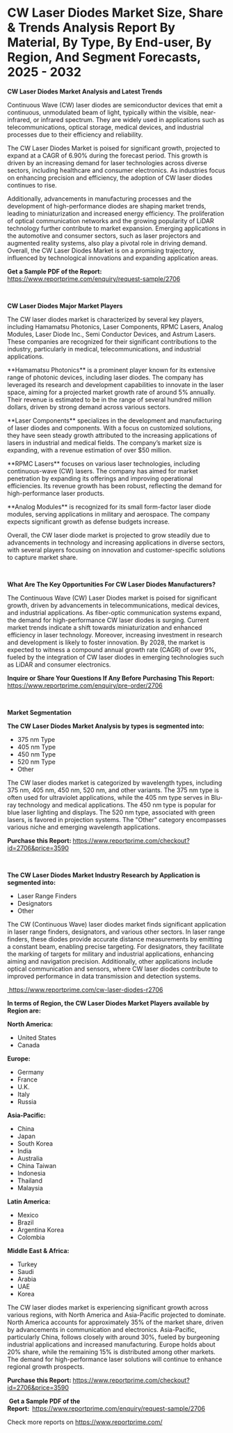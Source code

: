 <p><h1>CW Laser Diodes Market Size, Share & Trends Analysis Report By Material, By Type, By End-user, By Region, And Segment Forecasts, 2025 - 2032</h1></p><p><strong>CW Laser Diodes Market Analysis and Latest Trends</strong></p>
<p><p>Continuous Wave (CW) laser diodes are semiconductor devices that emit a continuous, unmodulated beam of light, typically within the visible, near-infrared, or infrared spectrum. They are widely used in applications such as telecommunications, optical storage, medical devices, and industrial processes due to their efficiency and reliability.</p><p>The CW Laser Diodes Market is poised for significant growth, projected to expand at a CAGR of 6.90% during the forecast period. This growth is driven by an increasing demand for laser technologies across diverse sectors, including healthcare and consumer electronics. As industries focus on enhancing precision and efficiency, the adoption of CW laser diodes continues to rise.</p><p>Additionally, advancements in manufacturing processes and the development of high-performance diodes are shaping market trends, leading to miniaturization and increased energy efficiency. The proliferation of optical communication networks and the growing popularity of LiDAR technology further contribute to market expansion. Emerging applications in the automotive and consumer sectors, such as laser projectors and augmented reality systems, also play a pivotal role in driving demand. Overall, the CW Laser Diodes Market is on a promising trajectory, influenced by technological innovations and expanding application areas.</p></p>
<p><strong>Get a Sample PDF of the Report:&nbsp;</strong> <a href="https://www.reportprime.com/enquiry/request-sample/2706?utm_campaign=3100&utm_medium=2&utm_source=Github&utm_content=ia&utm_term=18032025&utm_id=cw-laser-diodes">https://www.reportprime.com/enquiry/request-sample/2706</a></p>
<p>&nbsp;</p>
<p><strong>CW Laser Diodes Major Market Players</strong></p>
<p><p>The CW laser diodes market is characterized by several key players, including Hamamatsu Photonics, Laser Components, RPMC Lasers, Analog Modules, Laser Diode Inc., Semi Conductor Devices, and Astrum Lasers. These companies are recognized for their significant contributions to the industry, particularly in medical, telecommunications, and industrial applications.</p><p>**Hamamatsu Photonics** is a prominent player known for its extensive range of photonic devices, including laser diodes. The company has leveraged its research and development capabilities to innovate in the laser space, aiming for a projected market growth rate of around 5% annually. Their revenue is estimated to be in the range of several hundred million dollars, driven by strong demand across various sectors.</p><p>**Laser Components** specializes in the development and manufacturing of laser diodes and components. With a focus on customized solutions, they have seen steady growth attributed to the increasing applications of lasers in industrial and medical fields. The company’s market size is expanding, with a revenue estimation of over $50 million.</p><p>**RPMC Lasers** focuses on various laser technologies, including continuous-wave (CW) lasers. The company has aimed for market penetration by expanding its offerings and improving operational efficiencies. Its revenue growth has been robust, reflecting the demand for high-performance laser products.</p><p>**Analog Modules** is recognized for its small form-factor laser diode modules, serving applications in military and aerospace. The company expects significant growth as defense budgets increase.</p><p>Overall, the CW laser diode market is projected to grow steadily due to advancements in technology and increasing applications in diverse sectors, with several players focusing on innovation and customer-specific solutions to capture market share.</p></p>
<p>&nbsp;</p>
<p><strong>What Are The Key Opportunities For CW Laser Diodes Manufacturers?</strong></p>
<p><p>The Continuous Wave (CW) Laser Diodes market is poised for significant growth, driven by advancements in telecommunications, medical devices, and industrial applications. As fiber-optic communication systems expand, the demand for high-performance CW laser diodes is surging. Current market trends indicate a shift towards miniaturization and enhanced efficiency in laser technology. Moreover, increasing investment in research and development is likely to foster innovation. By 2028, the market is expected to witness a compound annual growth rate (CAGR) of over 9%, fueled by the integration of CW laser diodes in emerging technologies such as LiDAR and consumer electronics.</p></p>
<p><strong>Inquire or Share Your Questions If Any Before Purchasing This Report:</strong> <a href="https://www.reportprime.com/enquiry/pre-order/2706?utm_campaign=3100&utm_medium=2&utm_source=Github&utm_content=ia&utm_term=18032025&utm_id=cw-laser-diodes">https://www.reportprime.com/enquiry/pre-order/2706</a></p>
<p>&nbsp;</p>
<p><strong>Market Segmentation</strong></p>
<p><strong>The CW Laser Diodes Market Analysis by types is segmented into:</strong></p>
<p><ul><li>375 nm Type</li><li>405 nm Type</li><li>450 nm Type</li><li>520 nm Type</li><li>Other</li></ul></p>
<p><p>The CW laser diodes market is categorized by wavelength types, including 375 nm, 405 nm, 450 nm, 520 nm, and other variants. The 375 nm type is often used for ultraviolet applications, while the 405 nm type serves in Blu-ray technology and medical applications. The 450 nm type is popular for blue laser lighting and displays. The 520 nm type, associated with green lasers, is favored in projection systems. The "Other" category encompasses various niche and emerging wavelength applications.</p></p>
<p><strong>Purchase this Report:&nbsp;</strong><a href="https://www.reportprime.com/checkout?id=2706&price=3590&utm_campaign=3100&utm_medium=2&utm_source=Github&utm_content=ia&utm_term=18032025&utm_id=cw-laser-diodes">https://www.reportprime.com/checkout?id=2706&price=3590</a></p>
<p>&nbsp;</p>
<p><strong>The CW Laser Diodes Market Industry Research by Application is segmented into:</strong></p>
<p><ul><li>Laser Range Finders</li><li>Designators</li><li>Other</li></ul></p>
<p><p>The CW (Continuous Wave) laser diodes market finds significant application in laser range finders, designators, and various other sectors. In laser range finders, these diodes provide accurate distance measurements by emitting a constant beam, enabling precise targeting. For designators, they facilitate the marking of targets for military and industrial applications, enhancing aiming and navigation precision. Additionally, other applications include optical communication and sensors, where CW laser diodes contribute to improved performance in data transmission and detection systems.</p></p>
<p><a href="https://www.reportprime.com/cw-laser-diodes-r2706?utm_campaign=3100&utm_medium=2&utm_source=Github&utm_content=ia&utm_term=18032025&utm_id=cw-laser-diodes">&nbsp;https://www.reportprime.com/cw-laser-diodes-r2706</a></p>
<p><strong>In terms of Region, the CW Laser Diodes Market Players available by Region are:</strong></p>
<p>
    <p> <strong> North America: </strong>
        <ul>
            <li>United States</li>
            <li>Canada</li>
        </ul>
        </p> 
    <p> <strong> Europe: </strong>
        <ul>
            <li>Germany</li>
            <li>France</li>
            <li>U.K.</li>
            <li>Italy</li>
            <li>Russia</li>
        </ul>
        </p> 
    <p> <strong> Asia-Pacific: </strong>
        <ul>
            <li>China</li>
            <li>Japan</li>
            <li>South Korea</li>
            <li>India</li>
            <li>Australia</li>
            <li>China Taiwan</li>
            <li>Indonesia</li>
            <li>Thailand</li>
            <li>Malaysia</li>
        </ul>
        </p> 
    <p> <strong> Latin America: </strong>
        <ul>
            <li>Mexico</li>
            <li>Brazil</li>
            <li>Argentina Korea</li>
            <li>Colombia</li>
        </ul>
        </p> 
    <p> <strong> Middle East & Africa: </strong>
        <ul>
            <li>Turkey</li>
            <li>Saudi</li>
            <li>Arabia</li>
            <li>UAE</li>
            <li>Korea</li>
        </ul>
    </p>
    </p>
<p><p>The CW laser diodes market is experiencing significant growth across various regions, with North America and Asia-Pacific projected to dominate. North America accounts for approximately 35% of the market share, driven by advancements in communication and electronics. Asia-Pacific, particularly China, follows closely with around 30%, fueled by burgeoning industrial applications and increased manufacturing. Europe holds about 20% share, while the remaining 15% is distributed among other markets. The demand for high-performance laser solutions will continue to enhance regional growth prospects.</p></p>
<p><strong>Purchase this Report: </strong><a href="https://www.reportprime.com/checkout?id=2706&price=3590&utm_campaign=3100&utm_medium=2&utm_source=Github&utm_content=ia&utm_term=18032025&utm_id=cw-laser-diodes">https://www.reportprime.com/checkout?id=2706&price=3590</a></p>
<p>&nbsp;<strong>Get a Sample PDF of the Report:&nbsp;&nbsp;</strong><a href="https://www.reportprime.com/enquiry/request-sample/2706?utm_campaign=3100&utm_medium=2&utm_source=Github&utm_content=ia&utm_term=18032025&utm_id=cw-laser-diodes">https://www.reportprime.com/enquiry/request-sample/2706</a></p>
<p><strong></strong></p>
<p>Check more reports on <a href="https://www.reportprime.com/?utm_campaign=3100&utm_medium=2&utm_source=Github&utm_content=ia&utm_term=18032025&utm_id=cw-laser-diodes">https://www.reportprime.com/</a></p>